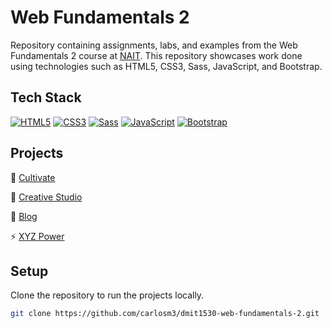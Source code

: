 # Web Fundamentals 2

Repository containing assignments, labs, and examples from the Web Fundamentals 2 course at [NAIT](https://www.nait.ca/nait/home). This repository showcases work done using technologies such as HTML5, CSS3, Sass, JavaScript, and Bootstrap.

## Tech Stack

[![HTML5](https://img.shields.io/badge/HTML5-E34F26?logo=html5&logoColor=white&style=flat)](https://developer.mozilla.org/en-US/docs/Web/Guide/HTML/HTML5)
[![CSS3](https://img.shields.io/badge/CSS3-1572B6?logo=css3&logoColor=white&style=flat)](https://developer.mozilla.org/en-US/docs/Web/CSS)
[![Sass](https://img.shields.io/badge/Sass-CC6699?logo=sass&logoColor=white&style=flat)](https://sass-lang.com/)
[![JavaScript](https://img.shields.io/badge/JavaScript-FFCA28?logo=javascript&logoColor=white&style=flat)](https://developer.mozilla.org/en-US/docs/Web/JavaScript)
[![Bootstrap](https://img.shields.io/badge/Bootstrap-7952B3?logo=bootstrap&logoColor=white&style=flat)](https://getbootstrap.com/)

## Projects

🌱 [Cultivate](https://tranquil-swan-27691d.netlify.app/)

🎨 [Creative Studio](https://voluble-cuchufli-31f1ab.netlify.app/)

📝 [Blog](https://quiet-caramel-2c1968.netlify.app/)

⚡ [XYZ Power](https://keen-maamoul-235104.netlify.app/)

## Setup

Clone the repository to run the projects locally.
```bash
git clone https://github.com/carlosm3/dmit1530-web-fundamentals-2.git
